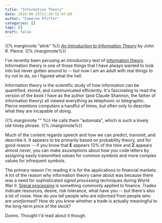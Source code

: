 ```yaml
---
title: "Information Theory"
date: 2018-06-25T21:30:55-07:00
author: "Cameron Pfiffer"
categories: []
tags: []
draft: false
---
```

{{% marginnote "alink" %}} [_An Introduction to Information Theory_](https://www.thriftbooks.com/w/an-introduction-to-information-theory_john-robinson-pierce/294512/?mkwid=sbM6YJYtB%7cdc&pcrid=70112900832&pkw=&pmt=&plc=&gclid=Cj0KCQjwpcLZBRCnARIsAMPBgF28X1wNo0AKYjuBEjeeBKTk73gnywqwZUJWQFnZ9DQwigTTOEG7_R8aArg3EALw_wcB#isbn=0486240614&idiq=3821805) by John R. Pierce. {{% /marginnote%}}

I've recently been perusing an introductory text of [information theory](https://en.wikipedia.org/wiki/Information_theory). Information theory is one of those things that I have always wanted to look into but never gotten around to -- but now I am an adult with real things to try not to do, so I figured what the hell.

Information theory is the scientific study of how information can be quantified, stored, and communicated efficiently. It's fascinating to read the version of the book I have as the author (and Claude Shannon, the father of information theory) all viewed everything as telephonic or telegraphic. Pierce mentions computers a handful of times, but often only to describe what they are incapable of doing.

{{% marginnote "" %}} He calls them "automata", which is such a lovely old-timey phrase. {{% /marginnote%}}

Much of the content regards speech and how we can predict, transmit, and describe it. It appears to be primarily based on probability theory, and for good reason -- if you know that **E** appears 13% of the time and **Z** appears almost never, you can make asusmptions about how you code letters by assigning easily transmitted values for common symbols and more complex values for infrequent symbols.

The primary reason I'm reading it is for the applications to financial markets. A lot of the reason why information theory came about was because there was a need for sophisticated *signal processing* techniques during World War II. [Signal processing](https://en.wikipedia.org/wiki/Signal_processing) is something commonly applied to finance. Trades indicate resources, desire, risk tolerance, what have you -- but there's also a lot of noise. How do you tell people who are *informed* from people who are *uninformed*? How do you know whether a trade is actually meaningful to the long-term price of the stock?

Dunno. Thought I'd read about it though.
